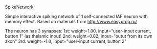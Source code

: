 SpikeNetwork 

Simple interactive spiking network of 1 self-connected IAF neuron with memory effect. Based on materials from http://www.easyprog.ru/

The neuron has 3 synapses:
1st: weight=1.00, input="user-input current, button 1" (as thalamic input) 
2nd: weight=0.82, input="outut from its own axon"
3rd: weight=-1.0, input="user-input current, button 2"
